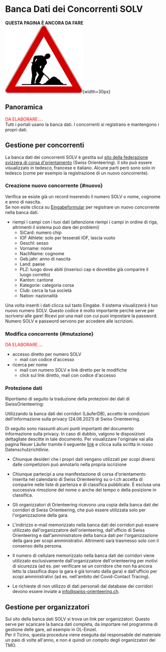 # Banca Dati dei Concorrenti SOLV

**QUESTA PAGINA È ANCORA DA FARE**  
![Lavori in corso](../../img/lavori_in_corso.png){width=30px}

## Panoramica

<span style="color:red">DA ELABORARE....</span>  
Tutti i portali usano la banca dati.
I concorrenti si registrano e mantengono i propri dati.

## Gestione per concorrenti

La banca dati dei concorrenti SOLV è gestita sul [sito della federazione svizzera di corsa d'orientamento](https://www.o-l.ch/cgi-bin/solvdb) (Swiss Orienteering).
Il sito può essere visualizzato in tedesco, francese e italiano. Alcune parti però sono solo in tedesco (come per esempio la registrazione di un nuovo concorrente).


### Creazione nuovo concorrente {#nuovo}
Verifica se esiste già un record inserendo il numero SOLV o nome, cognome e anno di nascita.   
Se non esite clicca su [Eingabeformular](https://www.o-l.ch/cgi-bin/solvdb?&competitor=newform) per registrare un nuovo concorrente nella banca dati.


- riempi i campi con i tuoi dati (attenzione riempi i campi in ordine di riga, altrimenti il sistema può dare dei problemi)  
    - SiCard: numero chip  
    - IOF Athlete: solo per tesserati IOF, lascia vuoto  
    - Geschl: sesso  
    - Vorname: nome  
    - NachName: cognome  
    - Geb.jahr: anno di nascita  
    - Land: paese  
    - PLZ: luogo dove abiti (inserisci cap e dovrebbe già comparire il luogo corretto)  
    - Kanton: cantone  
    - Kategorie: categoria corsa  
    - Club: cerca la tua società  
    - Nation: nazionalità 

Una volta inseriti i dati clicca sul tasto Eingabe. Il sistema visualizzerà il tuo nuovo numero SOLV. Questo codice è molto importante perchè serve per iscriversi alle gare! Ricevi poi una mail con cui puoi impostare la password. Numero SOLV e password servono per accedere alle iscrizioni.




### Modifica concorrente {#mutazione}

<span style="color:red">DA ELABORARE....</span>  

- accesso diretto per numero SOLV 
  - mail con codice d'accesso
- ricerca per nome
  - mail con numero SOLV e link diretto per le modifiche
  - click sul link diretto, mail con codice d'accesso

### Protezione dati


Riportiamo di seguito la traduzione della protezioni dei dati di SwissOrienteering:  

Utilizzando la banca dati dei corridori (LäuferDB), accetto le condizioni dell'informazione sulla privacy (24.08.2021) di Swiss Orienteering.

Di seguito sono riassunti alcuni punti importanti del documento informazione sulla privacy. In caso di dubbio, valgono le disposizioni dettagliate descitte in tale documento. Per visualizzare l'originale vai alla pagina Neuer Läufer tramite il seguente [link](https://www.o-l.ch/cgi-bin/solvdb?&competitor=newform) e clicca sulla scritta in rosso Datenschutzrichtlinie.
 

- Chiunque desideri che i propri dati vengano utilizzati per scopi diversi dalle competizioni può annotarlo nella propria iscrizione 

- Chiunque partecipi a una manifestazione di corsa d'orientamento inserita nel calendario di Swiss Orienteering su o-l.ch accetta di comparire nelle liste di partenza e di classifica pubblicate. È esclusa una successiva rimozione del nome o anche del tempo o della posizione in classifica.

- Gli organizzatori di Orienteering ricevono una copia della banca dati dei corridori di Swiss Orienteering, che può essere utilizzata solo per l'organizzazione della gara.

- L'indirizzo e-mail memorizzato nella banca dati dei corridori può essere utilizzato dall'organizzatore dell'orienteering, dall'ufficio di Swiss Orienteering e dall'amministratore della banca dati per l'organizzazione della gara per scopi amministrativi. Altrimenti sarà trasmesso solo con il consenso della persona.

- Il numero di cellulare memorizzato nella banca dati dei corridori viene utilizzato esclusivamente dall'organizzatore dell'orienteering per motivi di sicurezza (ad es. per verificare se un corridore che non ha ancora letto la classifica dopo la gara è già tornato dalla gara) e dall'ufficio per scopi amministrativi (ad es. nell'ambito del Covid-Contact Tracing).

- Le richieste di non utilizzo di dati personali dal database dei corridori devono essere inviate a info@swiss-orienteering.ch.


## Gestione per organizzatori

Sul sito della banca dati SOLV si trova un link per organizzatori. Questo serve per scaricare la banca dati completa, da importare nel programma di gestione delle gare, ad esempio in OL-Einzel.  
Per il Ticino, questa procedura viene eseguita dal responsabile del materiale un paio di volte all'anno, e non è quindi un compito degli organizzatori dei TMO.
